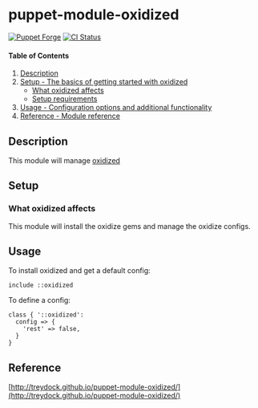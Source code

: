 # puppet-module-oxidized

[![Puppet Forge](http://img.shields.io/puppetforge/v/treydock/oxidized.svg)](https://forge.puppetlabs.com/treydock/oxidized)
[![CI Status](https://github.com/treydock/puppet-module-oxidized/workflows/CI/badge.svg?branch=master)](https://github.com/treydock/puppet-module-oxidized/actions?query=workflow%3ACI)

#### Table of Contents

1. [Description](#description)
2. [Setup - The basics of getting started with oxidized](#setup)
    * [What oxidized affects](#what-oxidized-affects)
    * [Setup requirements](#setup-requirements)
3. [Usage - Configuration options and additional functionality](#usage)
4. [Reference - Module reference](#reference)

## Description

This module will manage [oxidized](https://github.com/ytti/oxidized)

## Setup

### What oxidized affects

This module will install the oxidize gems and manage the oxidize configs.

## Usage

To install oxidized and get a default config:

```puppet
include ::oxidized
```

To define a config:

```puppet
class { '::oxidized':
  config => {
    'rest' => false,
  }
}
```

## Reference

[http://treydock.github.io/puppet-module-oxidized/](http://treydock.github.io/puppet-module-oxidized/)
